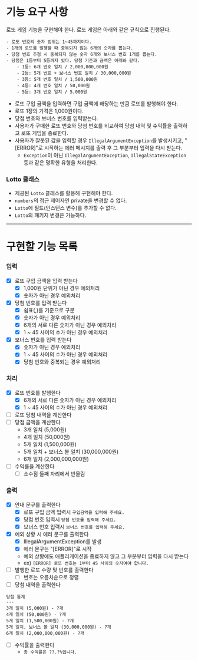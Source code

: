 # 기능 요구 사항

로또 게임 기능을 구현해야 한다. 로또 게임은 아래와 같은 규칙으로 진행된다.

```
- 로또 번호의 숫자 범위는 1~45까지이다.
- 1개의 로또를 발행할 때 중복되지 않는 6개의 숫자를 뽑는다.
- 당첨 번호 추첨 시 중복되지 않는 숫자 6개와 보너스 번호 1개를 뽑는다.
- 당첨은 1등부터 5등까지 있다. 당첨 기준과 금액은 아래와 같다.
    - 1등: 6개 번호 일치 / 2,000,000,000원
    - 2등: 5개 번호 + 보너스 번호 일치 / 30,000,000원
    - 3등: 5개 번호 일치 / 1,500,000원
    - 4등: 4개 번호 일치 / 50,000원
    - 5등: 3개 번호 일치 / 5,000원
```

- 로또 구입 금액을 입력하면 구입 금액에 해당하는 만큼 로또를 발행해야 한다.
- 로또 1장의 가격은 1,000원이다.
- 당첨 번호와 보너스 번호를 입력받는다.
- 사용자가 구매한 로또 번호와 당첨 번호를 비교하여 당첨 내역 및 수익률을 출력하고 로또 게임을 종료한다.
- 사용자가 잘못된 값을 입력할 경우 `IllegalArgumentException`를 발생시키고, "[ERROR]"로 시작하는 에러 메시지를 출력 후 그 부분부터 입력을 다시 받는다.
    - `Exception`이 아닌 `IllegalArgumentException`, `IllegalStateException` 등과 같은 명확한 유형을 처리한다.

### Lotto 클래스

- 제공된 `Lotto` 클래스를 활용해 구현해야 한다.
- `numbers`의 접근 제어자인 private을 변경할 수 없다.
- `Lotto`에 필드(인스턴스 변수)를 추가할 수 없다.
- `Lotto`의 패키지 변경은 가능하다.
---
# 구현할 기능 목록

### 입력
- [x] 로또 구입 금액을 입력 받는다
  - [x] 1,000원 단위가 아닌 경우 예외처리
  - [x] 숫자가 아닌 경우 예외처리
- [x] 당첨 번호를 입력 받는다
  - [x] 쉼표(,)를 기준으로 구분
  - [x] 숫자가 아닌 경우 예외처리
  - [x] 6개의 서로 다른 숫자가 아닌 경우 예외처리
  - [x] 1 ~ 45 사이의 수가 아닌 경우 예외처리
- [x] 보너스 번호를 입력 받는다
  - [x] 숫자가 아닌 경우 예외처리
  - [x] 1 ~ 45 사이의 수가 아닌 경우 예외처리
  - [x] 당첨 번호와 중복되는 경우 예외처리

### 처리
- [x] 로또 번호를 발행한다
  - [x] 6개의 서로 다른 숫자가 아닌 경우 예외처리
  - [x] 1 ~ 45 사이의 수가 아닌 경우 예외처리
- [ ] 로또 당첨 내역을 계산한다
- [ ] 당첨 금액을 계산한다
  - 3개 일치 (5,000원)
  - 4개 일치 (50,000원)
  - 5개 일치 (1,500,000원)
  - 5개 일치 + 보너스 볼 일치 (30,000,000원)
  - 6개 일치 (2,000,000,000원)
- [ ] 수익률을 계산한다
  - [ ] 소수점 둘째 자리에서 반올림
### 출력
- [x] 안내 문구를 출력한다
  - [x] 로또 구입 금액 입력시 ```구입금액을 입력해 주세요.```
  - [x] 당첨 번호 입력시 ```당첨 번호를 입력해 주세요.```
  - [x] 보너스 번호 입력시 ```보너스 번호를 입력해 주세요.```
- [x] 예외 상황 시 에러 문구를 출력한다
  - [x] IllegalArgumentException를 발생
  - [x] 에러 문구는 "[ERROR]"로 시작
  - 예외 상황에도 애플리케이션을 종료하지 않고 그 부분부터 입력을 다시 받는다
  - ex) ```[ERROR] 로또 번호는 1부터 45 사이의 숫자여야 합니다.```
- [ ] 발행한 로또 수량 및 번호를 출력한다
  - [ ] 번호는 오름차순으로 정렬
- [ ] 당첨 내역을 출력한다
```
당첨 통계
---
3개 일치 (5,000원) - ?개
4개 일치 (50,000원) - ?개
5개 일치 (1,500,000원) - ?개
5개 일치, 보너스 볼 일치 (30,000,000원) - ?개
6개 일치 (2,000,000,000원) - ?개
```
- [ ] 수익률을 출력한다
  - ```총 수익률은 ??.?%입니다.```